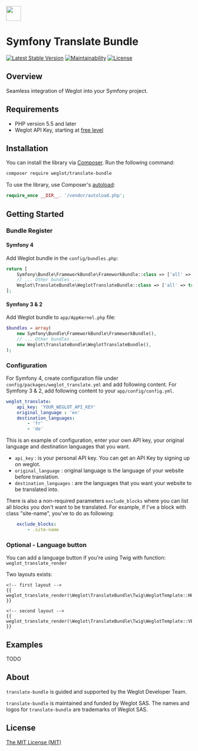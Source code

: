 <!-- logo -->
<img src="https://cdn.weglot.com/logo/logo-hor.png" height="40" />

# Symfony Translate Bundle

<!-- tags -->
[![Latest Stable Version](https://poser.pugx.org/weglot/translate-bundle/v/stable)](https://packagist.org/packages/weglot/translate-bundle)
[![Maintainability](https://api.codeclimate.com/v1/badges/b1785d1e9225869f3da0/maintainability)](https://codeclimate.com/github/weglot/translate-bundle/maintainability)
[![License](https://poser.pugx.org/weglot/translate-bundle/license)](https://packagist.org/packages/weglot/translate-bundle)

## Overview
Seamless integration of Weglot into your Symfony project.

## Requirements
- PHP version 5.5 and later
- Weglot API Key, starting at [free level](https://dashboard.weglot.com/register)

## Installation
You can install the library via [Composer](https://getcomposer.org/). Run the following command:

```bash
composer require weglot/translate-bundle
```

To use the library, use Composer's [autoload](https://getcomposer.org/doc/01-basic-usage.md#autoloading):

```php
require_once __DIR__. '/vendor/autoload.php';
```

## Getting Started

### Bundle Register

#### Symfony 4

Add Weglot bundle in the `config/bundles.php`:
```php
return [
    Symfony\Bundle\FrameworkBundle\FrameworkBundle::class => ['all' => true],
    // ... Other bundles ...
    Weglot\TranslateBundle\WeglotTranslateBundle::class => ['all' => true],
];
```

#### Symfony 3 & 2

Add Weglot bundle to `app/AppKernel.php` file:
```php
$bundles = array(
    new Symfony\Bundle\FrameworkBundle\FrameworkBundle(),
    // ... Other bundles ...
    new Weglot\TranslateBundle\WeglotTranslateBundle(),
);
```

### Configuration

For Symfony 4, create configuration file under `config/packages/weglot_translate.yml` and add following content.
For Symfony 3 & 2, add following content to your `app/config/config.yml`.
```yaml
weglot_translate:
    api_key: 'YOUR_WEGLOT_API_KEY'
    original_language : 'en'
    destination_languages:
        - 'fr'
        - 'de'
```

This is an example of configuration, enter your own API key, your original language and destination languages that you want.
- `api_key` : is your personal API key. You can get an API Key by signing up on weglot.
- `original_language` : original language is the language of your website before translation.
- `destination_languages` : are the languages that you want your website to be translated into.

There is also a non-required parameters `exclude_blocks` where you can list all blocks you don't want to be translated. For example, if I've a block with class "site-name", you've to do as following:
```yaml
    exclude_blocks:
        - .site-name
```

### Optional - Language button

You can add a language button if you're using Twig with function: `weglot_translate_render`

Two layouts exists:
```twig
<!-- first layout -->
{{ weglot_translate_render(\Weglot\TranslateBundle\Twig\WeglotTemplate::HORIZONTAL) }}

<!-- second layout -->
{{ weglot_translate_render(\Weglot\TranslateBundle\Twig\WeglotTemplate::VERTICAL) }}
```


## Examples

TODO

## About
`translate-bundle` is guided and supported by the Weglot Developer Team.

`translate-bundle` is maintained and funded by Weglot SAS.
The names and logos for `translate-bundle` are trademarks of Weglot SAS.

## License
[The MIT License (MIT)](LICENSE.txt)